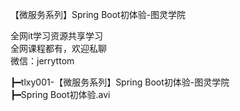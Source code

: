 【微服务系列】Spring Boot初体验-图灵学院

全网it学习资源共享学习<br>全网课程都有，欢迎私聊<br>微信：jerryttom<br>

┣━tlxy001-【微服务系列】Spring Boot初体验-图灵学院<br> ┣━Spring Boot初体验.avi